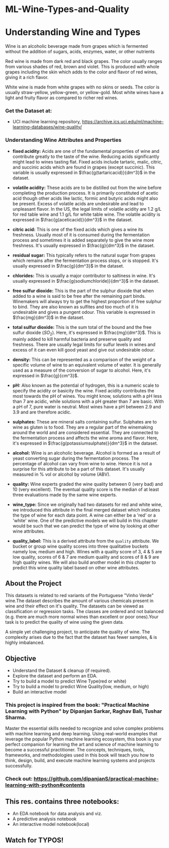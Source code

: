# ML-Wine-Types-and-Quality

# Understanding Wine and Types

Wine is an alcoholic beverage made from grapes which is fermented without the addition of sugars, acids, enzymes, water, or other nutrients

Red wine is made from dark red and black grapes. The color usually ranges from various shades of red, brown and violet. This is produced with whole grapes including the skin which adds to the color and flavor of red wines, giving it a rich flavor.

White wine is made from white grapes with no skins or seeds. The color is usually straw-yellow, yellow-green, or yellow-gold. Most white wines have a light and fruity flavor as compared to richer red wines.

### Get the Dataset at:
* UCI machine learning repository, https://archive.ics.uci.edu/ml/machine-learning-databases/wine-quality/

### Understanding Wine Attributes and Properties 


- **fixed acidity:** Acids are one of the fundamental properties of wine and contribute greatly to the taste of the wine. Reducing acids significantly might lead to wines tasting flat. Fixed acids include tartaric, malic, citric, and succinic acids which are found in grapes (except succinic). This variable is usually expressed in $\frac{g(tartaricacid)}{dm^3}$ in the dataset.


- **volatile acidity:** These acids are to be distilled out from the wine before completing the production process. It is primarily constituted of acetic acid though other acids like lactic, formic and butyric acids might also be present. Excess of volatile acids are undesirable and lead to unpleasant flavor. In the US, the legal limits of volatile acidity are 1.2 g/L for red table wine and 1.1 g/L for white table wine. The volatile acidity is expressed in $\frac{g(aceticacid)}{dm^3}$ in the dataset.


- **citric acid:** This is one of the fixed acids which gives a wine its freshness. Usually most of it is consumed during the fermentation process and sometimes it is added separately to give the wine more freshness. It's usually expressed in $\frac{g}{dm^3}$ in the dataset.


- **residual sugar:** This typically refers to the natural sugar from grapes which remains after the fermentation process stops, or is stopped. It's usually expressed in $\frac{g}{dm^3}$ in the dataset.


- **chlorides:** This is usually a major contributor to saltiness in wine. It's usually expressed in $\frac{g(sodiumchloride)}{dm^3}$ in the dataset.


- **free sulfur dioxide:** This is the part of the sulphur dioxide that when added to a wine is said to be free after the remaining part binds. Winemakers will always try to get the highest proportion of free sulphur to bind. They are also known as sulfites and too much of it is undesirable and gives a pungent odour. This variable is expressed in $\frac{mg}{dm^3}$ in the dataset.


- **total sulfur dioxide:** This is the sum total of the bound and the free sulfur dioxide ($SO_2$). Here, it's expressed in $\frac{mg}{dm^3}$. This is mainly added to kill harmful bacteria and preserve quality and freshness. There are usually legal limits for sulfur levels in wines and excess of it can even kill good yeast and give out undesirable odour.


- **density:** This can be represented as a comparison of the weight of a specific volume of wine to an equivalent volume of water. It is generally used as a measure of the conversion of sugar to alcohol. Here, it's expressed in $\frac{g}{cm^3}$.


- **pH:** Also known as the potential of hydrogen, this is a numeric scale to specify the acidity or basicity the wine. Fixed acidity contributes the most towards the pH of wines. You might know, solutions with a pH less than 7 are acidic, while solutions with a pH greater than 7 are basic. With a pH of 7, pure water is neutral. Most wines have a pH between 2.9 and 3.9 and are therefore acidic.


- **sulphates:** These are mineral salts containing sulfur. Sulphates are to wine as gluten is to food. They are a regular part of the winemaking around the world and are considered essential. They are connected to the fermentation process and affects the wine aroma and flavor. Here, it's expressed in $\frac{g(potassiumsulphate)}{dm^3}$ in the dataset.


- **alcohol:** Wine is an alcoholic beverage. Alcohol is formed as a result of yeast converting sugar during the fermentation process. The percentage of alcohol can vary from wine to wine. Hence it is not a surprise for this attribute to be a part of this dataset. It's usually measured in % vol or alcohol by volume (ABV).


- **quality:** Wine experts graded the wine quality between 0 (very bad) and 10 (very excellent). The eventual quality score is the median of at least three evaluations made by the same wine experts.


- **wine_type:** Since we originally had two datasets for red and white wine, we introduced this attribute in the final merged dataset which indicates the type of wine for each data point. A wine can either be a 'red' or a 'white' wine. One of the predictive models we will build in this chapter would be such that we can predict the type of wine by looking at other wine attributes.


- **quality_label:** This is a derived attribute from the `quality` attribute. We bucket or group wine quality scores into three qualitative buckets namely low, medium and high. Wines with a quality score of 3, 4 & 5 are low quality, scores of 6 & 7 are medium quality and scores of 8 & 9 are high quality wines. We will also build another model in this chapter to predict this wine quality label based on other wine attributes. 

## About the Project
This datasets is related to red variants of the Portuguese "Vinho Verde" wine.The dataset describes the amount of various chemicals present in wine and their effect on it's quality. The datasets can be viewed as classification or regression tasks. The classes are ordered and not balanced (e.g. there are much more normal wines than excellent or poor ones).Your task is to predict the quality of wine using the given data.

A simple yet challenging project, to anticipate the quality of wine.
The complexity arises due to the fact that the dataset has fewer samples, & is highly imbalanced.

## Objective
* Understand the Dataset & cleanup (if required).
* Explore the dataset and perform an EDA.
* Try to build a model to predict Wine Type(red or white)
* Try to build a model to predict Wine Quality(low, medium, or high)
* Build an interactive model

### This project is inspired from the book: "Practical Machine Learning with Python" by Dipanjan Sarkar, Raghav Bali, Tushar Sharma.

Master the essential skills needed to recognize and solve complex problems with machine learning and deep learning. Using real-world examples that leverage the popular Python machine learning ecosystem, this book is your perfect companion for learning the art and science of machine learning to become a successful practitioner. The concepts, techniques, tools, frameworks, and methodologies used in this book will teach you how to think, design, build, and execute machine learning systems and projects successfully.

### Check out: https://github.com/dipanjanS/practical-machine-learning-with-python#contents 

## This res. contains three notebooks:
* An EDA notebook for data analysis and viz.
* A predictive analysis notebook
* An interactive model notebook(local)

## Watch for TYPOS!
